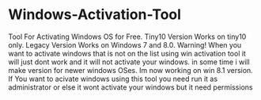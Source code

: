 # Windows-Activation-Tool
Tool For Activating Windows OS for Free.
Tiny10 Version Works on tiny10 only.
Legacy Version Works on Windows 7 and 8.0.
Warning! When you want to activate windows that is not on the list using win activation tool it will just dont work and it will not activate your windows. in some time i will make version for newer windows OSes. Im now working on win 8.1 version.
If You want to acivate windows using this tool you need run it as administrator or else it wont activate your windows but it need permissions
